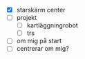 - [x] starskärm center
- [ ] projekt
    - [ ] kartläggningrobot
    - [ ] trs
- [ ] om mig på start
- [ ] centrerar om mig?
